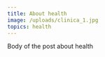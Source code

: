```yaml
---
title: About health
image: /uploads/clinica_1.jpg
topics: health
---
```

Body of the post about health
